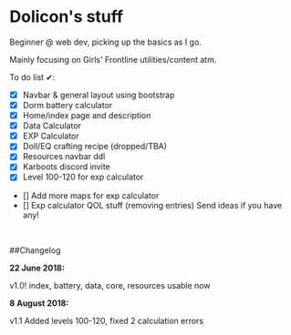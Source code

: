 ﻿# Dolicon's stuff

Beginner @ web dev, picking up the basics as I go.

Mainly focusing on Girls' Frontline utilities/content atm.


To do list ✔:
- [x] Navbar & general layout using bootstrap
- [x] Dorm battery calculator
- [x] Home/index page and description
- [x] Data Calculator
- [x] EXP Calculator
- [x] Doll/EQ crafting recipe (dropped/TBA)
- [x] Resources navbar ddl
- [x] Karboots discord invite
- [x] Level 100-120 for exp calculator
- [] Add more maps for exp calculator
- [] Exp calculator QOL stuff (removing entries)
Send ideas if you have any!

&nbsp;

##Changelog
&nbsp;

**22 June 2018:**

v1.0! index, battery, data, core, resources usable now
&nbsp;

**8 August 2018:**

v1.1 Added levels 100-120, fixed 2 calculation errors
